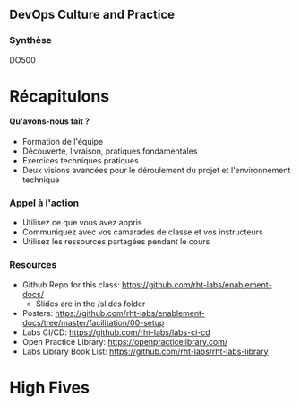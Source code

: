 <!-- .slide: data-background-image="images/RH_NewBrand_Background.png"  -->
## DevOps Culture and Practice <!-- {_class="course-title"} -->
### Synth&egrave;se <!-- {_class="title-color"} -->
DO500 <!-- {_class="title-color"} -->



# R&eacute;capitulons



#### Qu'avons-nous fait ?
* Formation de l'&eacute;quipe
* D&eacute;couverte, livraison, pratiques fondamentales
* Exercices techniques pratiques
* Deux visions avanc&eacute;es pour le d&eacute;roulement du projet et l'environnement technique



### Appel &agrave; l'action
* Utilisez ce que vous avez appris
* Communiquez avec vos camarades de classe et vos instructeurs
* Utilisez les ressources partag&eacute;es pendant le cours



### Resources
* Github Repo for this class: https://github.com/rht-labs/enablement-docs/
  * Slides are in the /slides folder
* Posters: https://github.com/rht-labs/enablement-docs/tree/master/facilitation/00-setup
* Labs CI/CD: https://github.com/rht-labs/labs-ci-cd
* Open Practice Library: https://openpracticelibrary.com/
* Labs Library Book List: https://github.com/rht-labs/rht-labs-library



# High Fives
